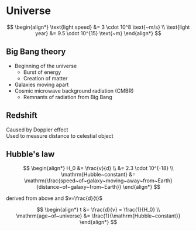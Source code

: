 # Universe

$$
\begin{align*}
  \text{light speed} &= 3 \cdot 10^8 \text{~m/s} \\
  \text{light year} &= 9.5 \cdot 10^{15} \text{~m}
\end{align*}
$$

## Big Bang theory

- Beginning of the universe
   - Burst of energy
   - Creation of matter
- Galaxies moving apart
- Cosmic microwave background radiation (CMBR)
    - Remnants of radiation from Big Bang

## Redshift

Caused by Doppler effect \
Used to measure distance to celestial object

## Hubble's law

$$
\begin{align*}
  H_0 &= \frac{v}{d} \\
  &= 2.3 \cdot 10^{-18} \\
  \mathrm{Hubble~constant} &= \mathrm{\frac{speed~of~galaxy~moving~away~from~Earth}{distance~of~galaxy~from~Earth}}
\end{align*}
$$

derived from above and $v=\frac{d}{t}$

$$
\begin{align*}
  t &= \frac{d}{v} = \frac{1}{H_0} \\
  \mathrm{age~of~universe} &= \frac{1}{\mathrm{Hubble~constant}}
\end{align*}
$$
